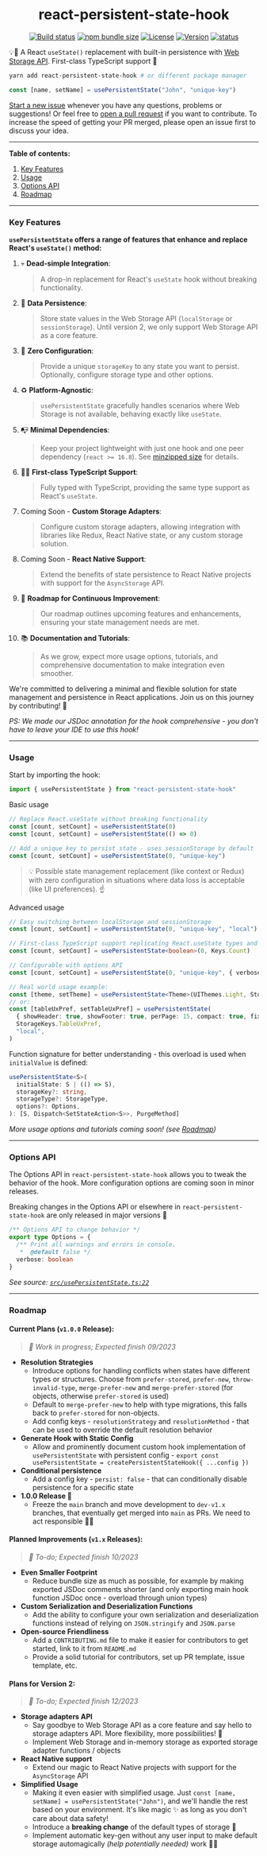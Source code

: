 <div align="center">

# react-persistent-state-hook

</div>

<div align="center">

[![Build status](https://img.shields.io/github/actions/workflow/status/deniskabana/react-persistent-state-hook/pr-and-main-tests.yml?branch=main&style=for-the-badge)](/actions/workflows/pr-and-main-tests.yml)
[![npm bundle size](https://img.shields.io/bundlephobia/minzip/react-persistent-state-hook?style=for-the-badge)](https://bundlephobia.com/package/react-persistent-state-hook?style=for-the-badge)
[![License](https://img.shields.io/github/license/deniskabana/react-persistent-state-hook?style=for-the-badge)](./LICENSE)
[![Version](https://img.shields.io/npm/v/react-persistent-state-hook?style=for-the-badge)](https://www.npmjs.com/package/react-persistent-state-hook)
[![status](https://img.shields.io/badge/status-production_ready-green?style=for-the-badge)](https://www.npmjs.com/package/react-persistent-state-hook)

</div>

💡🧠 A React `useState()` replacement with built-in persistence with [Web Storage API](https://developer.mozilla.org/en-US/docs/Web/API/Web_Storage_API). First-class TypeScript support 💪

```bash
yarn add react-persistent-state-hook # or different package manager
```

```typescript
const [name, setName] = usePersistentState("John", "unique-key")
```

[Start a new issue](https://github.com/deniskabana/react-persistent-state-hook/issues) whenever you have any questions, problems or suggestions! Or feel free to [open a pull request](https://github.com/deniskabana/react-persistent-state-hook/pulls) if you want to contribute. To increase the speed of getting your PR merged, please open an issue first to discuss your idea.

---

**Table of contents:**

1. [Key Features](#key-features)
2. [Usage](#usage)
3. [Options API](#options-api)
4. [Roadmap](#roadmap)

---

### Key Features

**`usePersistentState` offers a range of features that enhance and replace React's `useState()` method:**

1. 💀 **Dead-simple Integration**:

   > A drop-in replacement for React's `useState` hook without breaking functionality.

2. 🧠 **Data Persistence**:

   > Store state values in the Web Storage API (`localStorage` or `sessionStorage`). Until version 2, we only support Web Storage API as a core feature.

3. 🐣 **Zero Configuration**:

   > Provide a unique `storageKey` to any state you want to persist. Optionally, configure storage type and other options.

4. ♻️ **Platform-Agnostic**:

   > `usePersistentState` gracefully handles scenarios where Web Storage is not available, behaving exactly like `useState`.

5. 📭 **Minimal Dependencies**:

   > Keep your project lightweight with just one hook and one peer dependency (`react >= 16.8`). See [minzipped size](#react-persistent-state-hook) for details.

6. 🧑‍💻 **First-class TypeScript Support**:

   > Fully typed with TypeScript, providing the same type support as React's `useState`.

7. Coming Soon - **Custom Storage Adapters**:

   > Configure custom storage adapters, allowing integration with libraries like Redux, React Native state, or any custom storage solution.

8. Coming Soon - **React Native Support**:

   > Extend the benefits of state persistence to React Native projects with support for the `AsyncStorage` API.

9. 🚧 **Roadmap for Continuous Improvement**:

   > Our roadmap outlines upcoming features and enhancements, ensuring your state management needs are met.

10. 📚 **Documentation and Tutorials**:
    > As we grow, expect more usage options, tutorials, and comprehensive documentation to make integration even smoother.

We're committed to delivering a minimal and flexible solution for state management and persistence in React applications. Join us on this journey by contributing! 🚀

_PS: We made our JSDoc annotation for the hook comprehensive - you don't have to leave your IDE to use this hook!_

---

### Usage

Start by importing the hook:

```typescript
import { usePersistentState } from "react-persistent-state-hook"
```

Basic usage

```typescript
// Replace React.useState without breaking functionality
const [count, setCount] = usePersistentState(0)
const [count, setCount] = usePersistentState(() => 0)

// Add a unique key to persist state - uses sessionStorage by default
const [count, setCount] = usePersistentState(0, "unique-key")
```

> 💡 Possible state management replacement (like context or Redux) with zero configuration in situations where data loss is acceptable (like UI preferences). ☝️

Advanced usage

```typescript
// Easy switching between localStorage and sessionStorage
const [count, setCount] = usePersistentState(0, "unique-key", "local")
```

```typescript
// First-class TypeScript support replicating React.useState types and overloads 🎉
const [count, setCount] = usePersistentState<boolean>(0, Keys.Count)
```

```typescript
// Configurable with options API
const [count, setCount] = usePersistentState(0, "unique-key", { verbose: true })
```

```typescript
// Real world usage example:
const [theme, setTheme] = usePersistentState<Theme>(UIThemes.Light, StorageKeys.Theme, "local")
// or:
const [tableUxPref, setTableUxPref] = usePersistentState(
  { showHeader: true, showFooter: true, perPage: 15, compact: true, fixedHeader: true },
  StorageKeys.TableUxPref,
  "local",
)
```

Function signature for better understanding - this overload is used when `initialValue` is defined:

```typescript
usePersistentState<S>(
  initialState: S | (() => S),
  storageKey?: string,
  storageType?: StorageType,
  options?: Options,
): [S, Dispatch<SetStateAction<S>>, PurgeMethod]
```

_More usage options and tutorials coming soon! (see [Roadmap](#roadmap))_

---

### Options API

The Options API in `react-persistent-state-hook` allows you to tweak the behavior of the hook. More configuration options are coming soon in minor releases.

Breaking changes in the Options API or elsewhere in `react-persistent-state-hook` are only released in major versions 🤞

```typescript
/** Options API to change behavior */
export type Options = {
  /** Print all warnings and errors in console.
   *  @default false */
  verbose: boolean
}
```

_See source: [`src/usePersistentState.ts:22`](./src/usePersistentState.ts#L22)_

---

### Roadmap

#### Current Plans (`v1.0.0` Release):

> _🚧 Work in progress; Expected finish 09/2023_

- **Resolution Strategies**
  - Introduce options for handling conflicts when states have different types or structures. Choose from `prefer-stored`, `prefer-new`, `throw-invalid-type`, `merge-prefer-new` and `merge-prefer-stored` (for objects, otherwise `prefer-stored` is used)
  - Default to `merge-prefer-new` to help with type migrations, this falls back to `prefer-stored` for non-objects.
  - Add config keys - `resolutionStrategy` and `resolutionMethod` - that can be used to override the default resolution behavior
- **Generate Hook with Static Config**
  - Allow and prominently document custom hook implementation of `usePersistentState` with persistent config - `export const usePersistentState = createPersistentStateHook({ ...config })`
- **Conditional persistence**
  - Add a config key - `persist: false` - that can conditionally disable persistence for a specific state
- **1.0.0 Release 🎉**
  - Freeze the `main` branch and move development to `dev-v1.x` branches, that eventually get merged into `main` as PRs. We need to act responsible 👨‍🏫

#### Planned Improvements (`v1.x` Releases):

> _📝 To-do; Expected finish 10/2023_

- **Even Smaller Footprint**
  - Reduce bundle size as much as possible, for example by making exported JSDoc comments shorter (and only exporting main hook function JSDoc once - overload through union types)
- **Custom Serialization and Deserialization Functions**
  - Add the ability to configure your own serialization and deserialization functions instead of relying on `JSON.stringify` and `JSON.parse`
- **Open-source Friendliness**
  - Add a `CONTRIBUTING.md` file to make it easier for contributors to get started, link to it from `README.md`
  - Provide a solid tutorial for contributors, set up PR template, issue template, etc.

#### Plans for Version 2:

> _📝 To-do; Expected finish 12/2023_

- **Storage adapters API**
  - Say goodbye to Web Storage API as a core feature and say hello to storage adapters API. More flexibility, more possibilities! 🔄
  - Implement Web Storage and in-memory storage as exported storage adapter functions / objects
- **React Native support**
  - Extend our magic to React Native projects with support for the `AsyncStorage` API
- **Simplified Usage**
  - Making it even easier with simplified usage. Just `const [name, setName] = usePersistentState("John")`, and we'll handle the rest based on your environment. It's like magic ✨ as long as you don't care about data safety!
  - Introduce a **breaking change** of the default types of storage 🚨
  - Implement automatic key-gen without any user input to make default storage automagically _(help potentially needed)_ work 🧑‍🔬
